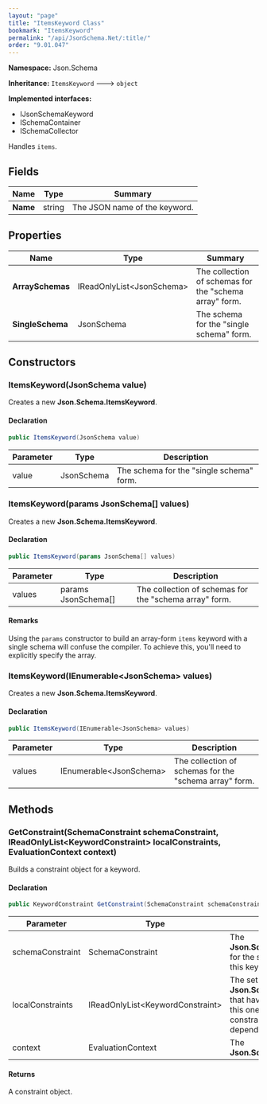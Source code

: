 ```yaml
---
layout: "page"
title: "ItemsKeyword Class"
bookmark: "ItemsKeyword"
permalink: "/api/JsonSchema.Net/:title/"
order: "9.01.047"
---
```

**Namespace:** Json.Schema

**Inheritance:**
`ItemsKeyword`
 🡒 
`object`

**Implemented interfaces:**

- IJsonSchemaKeyword
- ISchemaContainer
- ISchemaCollector

Handles `items`.

## Fields

| Name | Type | Summary |
|---|---|---|
| **Name** | string | The JSON name of the keyword. |

## Properties

| Name | Type | Summary |
|---|---|---|
| **ArraySchemas** | IReadOnlyList\<JsonSchema\> | The collection of schemas for the "schema array" form. |
| **SingleSchema** | JsonSchema | The schema for the "single schema" form. |

## Constructors

### ItemsKeyword(JsonSchema value)

Creates a new **Json.Schema.ItemsKeyword**.

#### Declaration

```c#
public ItemsKeyword(JsonSchema value)
```

| Parameter | Type | Description |
|---|---|---|
| value | JsonSchema | The schema for the "single schema" form. |


### ItemsKeyword(params JsonSchema[] values)

Creates a new **Json.Schema.ItemsKeyword**.

#### Declaration

```c#
public ItemsKeyword(params JsonSchema[] values)
```

| Parameter | Type | Description |
|---|---|---|
| values | params JsonSchema[] | The collection of schemas for the "schema array" form. |


#### Remarks

Using the `params` constructor to build an array-form `items` keyword with a single schema
will confuse the compiler.  To achieve this, you'll need to explicitly specify the array.

### ItemsKeyword(IEnumerable\<JsonSchema\> values)

Creates a new **Json.Schema.ItemsKeyword**.

#### Declaration

```c#
public ItemsKeyword(IEnumerable<JsonSchema> values)
```

| Parameter | Type | Description |
|---|---|---|
| values | IEnumerable\<JsonSchema\> | The collection of schemas for the "schema array" form. |


## Methods

### GetConstraint(SchemaConstraint schemaConstraint, IReadOnlyList\<KeywordConstraint\> localConstraints, EvaluationContext context)

Builds a constraint object for a keyword.

#### Declaration

```c#
public KeywordConstraint GetConstraint(SchemaConstraint schemaConstraint, IReadOnlyList<KeywordConstraint> localConstraints, EvaluationContext context)
```

| Parameter | Type | Description |
|---|---|---|
| schemaConstraint | SchemaConstraint | The **Json.Schema.SchemaConstraint** for the schema object that houses this keyword. |
| localConstraints | IReadOnlyList\<KeywordConstraint\> | The set of other **Json.Schema.KeywordConstraint**s that have been processed prior to this one. Will contain the constraints for keyword dependencies. |
| context | EvaluationContext | The **Json.Schema.EvaluationContext**. |


#### Returns

A constraint object.

